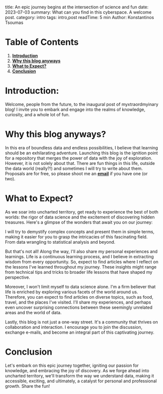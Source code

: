 title: An epic journey begins at the intersection of science and fun
date: 2023-07-03
summary: What can you find in this cyberspace. A welcome post.
category: intro
tags: intro,post
readTime: 5 min
Author: Konstantinos Tsoumas

# Table of Contents

1. **[Introduction](#introduction)**
2. **[Why this blog anyways](#why-this-blog-anyways)**
3. **[What to Expect?](#what-to-expect)**
4. **[Conclusion](#conclusion)**

# Introduction:

Welcome, people from the future, to the inaugural post of myxtraordmyinary blog! I invite you to embark and engage into the realms of knowledge, curiosity, and a whole lot of fun.

# Why this blog anyways?

In this era of boundless data and endless possibilities, I believe that learning should be an exhilarating adventure. Launching this blog is the ignition point for a repository that merges the power of data with the joy of exploration. However, it is not solely about that. There are fun things in this life, outside the data world (really?!) and sometimes I will try to write about them. Proposals are for free, so please shoot me an **[email](mailto:tsoumascon@gmail.com)** if you have one (or two).

# What to Expect?

As we soar into uncharted territory, get ready to experience the best of both worlds: the rigor of data science and the excitement of discovering hidden treasures. Here's a glimpse of the wonders that await you on our journey:

I will try to demystify complex concepts and present them in simple terms, making it easier for you to grasp the intricacies of this fascinating field. From data wrangling to statistical analysis and beyond.

But that's not all! Along the way, I'll also share my personal experiences and learnings. Life is a continuous learning process, and I believe in extracting wisdom from every opportunity. So, expect to find articles where I reflect on the lessons I've learned throughout my journey. These insights might range from technical tips and tricks to broader life lessons that have shaped my perspective.

Moreover, I won't limit myself to data science alone. I'm a firm believer that life is enriched by exploring various facets of the world around us. Therefore, you can expect to find articles on diverse topics, such as food, travel, and the places I've visited. I'll share my experiences, and perhaps even uncover surprising connections between these seemingly unrelated areas and the world of data.

Lastly, this blog is not just a one-way street. It's a community that thrives on collaboration and interaction. I encourage you to join the discussion, exchange e-mails, and become an integral part of this captivating journey.

# Conclusion

Let's embark on this epic journey together, igniting our passion for knowledge, and embracing the joy of discovery. As we forge ahead into uncharted territory, we'll transform the way we understand data, making it accessible, exciting, and ultimately, a catalyst for personal and professional growth. Share the fun!
